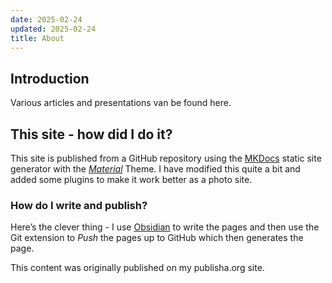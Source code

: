 ```yaml
---
date: 2025-02-24
updated: 2025-02-24
title: About
---
```

## Introduction
Various articles and presentations van be found here.

## This site - how did I do it?
This site is published from a GitHub repository using the [MKDocs](https://www.mkdocs.org)  static site generator with the *[Material](https://squidfunk.github.io/mkdocs-material/getting-started/)* Theme. I have modified this quite a bit and added some plugins to make it work better as a photo site.

### How do I write and publish?
Here’s the clever thing - I use [Obsidian](https://obsidian.md/) to write the pages and then use the Git extension to _Push_ the pages up to GitHub which then generates the page.

This content was originally published on my publisha.org site.



